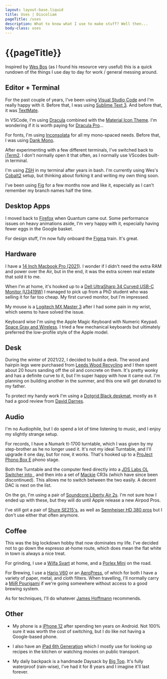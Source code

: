 ```yaml
---
layout: layout-base.liquid
title: Uses | Discoliam
pageTitle: /uses
description: What to know what I use to make stuff? Well then...
body-class: uses
---
```


# {{pageTitle}}

Inspired by [Wes Bos](https://wesbos.com/uses/) (as I found his resource very useful) this is a quick rundown of the things I use day to day for work / general messing around.

##  Editor + Terminal

For the past couple of years, I've been using [Visual Studio Code](https://code.visualstudio.com/) and I'm really happy with it. Before that, I was using [Sublime Text 3](https://www.sublimetext.com/3). And before that, it was [TextMate](https://macromates.com/).

In VSCode, I'm using [Dracula](https://draculatheme.com) combined with the [Material Icon Theme](https://marketplace.visualstudio.com/items?itemName=PKief.material-icon-theme). I'm wondering if it is worth paying for [Dracula Pro](https://draculatheme.com/pro)...

For fonts, I'm using [Inconsolata](https://fonts.google.com/specimen/Inconsolata) for all my mono-spaced needs. Before that, I was using [Dank Mono](https://dank.sh/).

After experimenting with a few different terminals, I've switched back to [iTerm2](https://iterm2.com/). I don't normally open it that often, as I normally use VScodes built-in terminal.

I'm using [ZSH](https://ohmyz.sh/) in my terminal after years in bash. I'm currently using Wes's [Cobalt2](https://github.com/wesbos/Cobalt2-iterm) setup, but thinking about forking it and writing my own thing soon.

I've been using [Fig](https://fig.io/) for a few months now and like it, especially as I can't remember my branch names half the time.

##  Desktop Apps

I moved back to [Firefox](https://www.mozilla.org/firefox/) when Quantum came out. Some performance issues on heavy animations aside, I'm very happy with it, especially having fewer eggs in the Google basket.

For design stuff, I'm now fully onboard the [Figma](https://www.figma.com) train. It's great.

##  Hardware

I have a [14 Inch Macbook Pro (2021)](https://everymac.com/systems/apple/macbook_pro/specs/macbook-pro-m1-pro-8-core-cpu-14-core-gpu-14-2021-specs.html). I wonder if I didn't need the extra RAM and power over the Air, but in the end, it was the extra screen real estate that sold it to me.

When I'm at home, it's hooked up to a [Dell UltraSharp 34 Curved USB-C Monitor (U3419W)](https://uk.pcmag.com/monitors/121496/dell-ultrasharp-34-curved-usb-c-monitor-u3419w) I managed to pick up from a PhD student who was selling it for far too cheap. My first curved monitor, but I'm impressed.

My mouse is a [Logitech MX Master 3](https://www.logitech.com/en-ca/product/mx-master-3) after I had some pain in my wrist, which seems to have solved the issue.

Keyboard wise I'm using the Apple Magic Keyboard with Numeric Keypad. [Space Gray and Wireless](https://www.apple.com/ca/shop/product/MRMH2LL/A/magic-keyboard-with-numeric-keypad-us-english-space-grey). I tried a few mechanical keyboards but ultimately preferred the low-profile style of the Apple model.

## Desk
During the winter of 2021/22, I decided to build a desk. The wood and hairpin legs were purchased from [Leeds Wood Recycling](https://www.leedswoodrecycling.co.uk/) and I then spent about 20 hours sanding off the oil and concrete on them. It's pretty wonky and has a definite curve to it, but I'm super happy with how it came out. I'm planning on building another in the summer, and this one will get donated to my father.

To protect my handy work I'm using a [Dotgrid Black deskmat](https://www.dotgrid.co/products/vegan-leather-desk-mat-black), mostly as it had a good review from [David Darnes](https://setups.co/posts/david-darnes).

##  Audio

I'm no Audiophile, but I do spend a lot of time listening to music, and I enjoy my slightly strange setup.

For records, I have a Numark tt-1700 turntable, which I was given by my step-brother as he no longer used it. It's not my ideal Turntable, and I'll upgrade it one day, but for now, it works. That's hooked up to a [ProJect Phono Box E](https://www.project-audio.com/en/product/phono-box-e/) phono stage.

Both the Turntable and the computer feed directly into a [JDS Labs OL Switcher into ](https://jdslabs.com/product/ol-switcher/), and then into a set of [Mackie](https://mackie.com) CR3s (which have since been discontinued). This allows me to switch between the two easily. A decent DAC is next on the list.

On the go, I'm using a pair of [Soundcore Liberty Air 2s](https://uk.soundcore.com/collections/true-wireless/products/a3910). I'm not sure how I ended up with these, but they will do until Apple release a new Airpod Pros.

I've still got a pair of [Shure SE215's](https://www.shure.com/en-GB/products/earphones/se215), as well as [Sennheiser HD 380 pros](https://en-uk.sennheiser.com/monitoring-headphone-studio-headphone-professional-audio-hd-380-pro) but I don't use either that often anymore.

## Coffee
This was the big lockdown hobby that now dominates my life. I've decided not to go down the espresso at-home route, which does mean the flat white in town is always a nice treat.

For grinding, I use a [Wilfa Svart](https://www.wilfa.co.uk/product/kitchen/black-aroma/) at home, and a [Porlex Mini](https://www.porlexgrinders.com/products/porlex-mini-grinder) on the road.

For Brewing, I use a [Hario V60](https://www.hario.co.uk/products/hario-v60-drip-decanter-pour-over-coffee-maker-700ml) or an [AeroPress](https://aeropress.com/), of which for both I have a variety of paper, metal, and cloth filters. When travelling, I'll normally carry a [MiiR Pourigami](https://www.miir.com/collections/pourigami-travel-coffee-system/products/pourigami-portable-travel-coffee-dripper) if we're going somewhere without access to a good brewing system.

As for techniques, I'll do whatever [James Hoffmann](https://www.jameshoffmann.co.uk/) recommends.

## Other

*  My phone is a [iPhone 12](https://www.apple.com/iphone-12/) after spending ten years on Android. Not 100% sure it was worth the cost of switching, but I do like not having a Google-based phone.

* I also have an [iPad 6th Generation](https://en.wikipedia.org/wiki/IPad_(2018)) which I mostly use for looking up recipes in the kitchen or watching movies on public transport.

* My daily backpack is a handmade Daysack by [Big Top](https://www.instagram.com/bigxtop/). It's fully waterproof (rain-wise), I've had it for 8 years and I imagine it'll last forever.